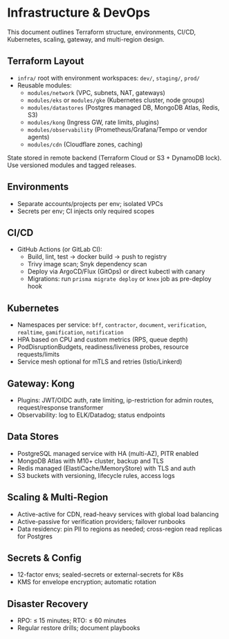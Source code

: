 # Infrastructure & DevOps

This document outlines Terraform structure, environments, CI/CD, Kubernetes, scaling, gateway, and multi-region design.

## Terraform Layout

- `infra/` root with environment workspaces: `dev/`, `staging/`, `prod/`
- Reusable modules:
  - `modules/network` (VPC, subnets, NAT, gateways)
  - `modules/eks` or `modules/gke` (Kubernetes cluster, node groups)
  - `modules/datastores` (Postgres managed DB, MongoDB Atlas, Redis, S3)
  - `modules/kong` (Ingress GW, rate limits, plugins)
  - `modules/observability` (Prometheus/Grafana/Tempo or vendor agents)
  - `modules/cdn` (Cloudflare zones, caching)

State stored in remote backend (Terraform Cloud or S3 + DynamoDB lock). Use versioned modules and tagged releases.

## Environments

- Separate accounts/projects per env; isolated VPCs
- Secrets per env; CI injects only required scopes

## CI/CD

- GitHub Actions (or GitLab CI):
  - Build, lint, test → docker build → push to registry
  - Trivy image scan; Snyk dependency scan
  - Deploy via ArgoCD/Flux (GitOps) or direct kubectl with canary
  - Migrations: run `prisma migrate deploy` or `knex` job as pre-deploy hook

## Kubernetes

- Namespaces per service: `bff`, `contractor`, `document`, `verification`, `realtime`, `gamification`, `notification`
- HPA based on CPU and custom metrics (RPS, queue depth)
- PodDisruptionBudgets, readiness/liveness probes, resource requests/limits
- Service mesh optional for mTLS and retries (Istio/Linkerd)

## Gateway: Kong

- Plugins: JWT/OIDC auth, rate limiting, ip-restriction for admin routes, request/response transformer
- Observability: log to ELK/Datadog; status endpoints

## Data Stores

- PostgreSQL managed service with HA (multi-AZ), PITR enabled
- MongoDB Atlas with M10+ cluster, backup and TLS
- Redis managed (ElastiCache/MemoryStore) with TLS and auth
- S3 buckets with versioning, lifecycle rules, access logs

## Scaling & Multi-Region

- Active-active for CDN, read-heavy services with global load balancing
- Active-passive for verification providers; failover runbooks
- Data residency: pin PII to regions as needed; cross-region read replicas for Postgres

## Secrets & Config

- 12-factor envs; sealed-secrets or external-secrets for K8s
- KMS for envelope encryption; automatic rotation

## Disaster Recovery

- RPO: ≤ 15 minutes; RTO: ≤ 60 minutes
- Regular restore drills; document playbooks

